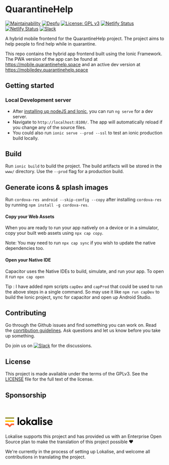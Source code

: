 # QuarantineHelp

[![Maintainability](https://api.codeclimate.com/v1/badges/0184dd0103afb39b9b36/maintainability)](https://codeclimate.com/github/Quarantine-Help/quarantine-help-hybrid/maintainability)
[![Depfu](https://badges.depfu.com/badges/8bf41f1c7aea414b96f712e8d77f86be/count.svg)](https://depfu.com/github/Quarantine-Help/quarantine-help-hybrid?project_id=11656)
[![License: GPL v3](https://img.shields.io/badge/License-GPL%20v3-blue.svg)](https://www.gnu.org/licenses/gpl-3.0)
[![Netlify Status](https://img.shields.io/netlify/c3bf37cb-7592-4f95-8e89-c2636bfd9bf0?label=netlify%20live)](https://app.netlify.com/sites/qhmobile/deploys)
[![Netlify Status](https://img.shields.io/netlify/5b4633d8-6473-4c15-bed7-acf6b442adf1?label=netlify%20dev)](https://app.netlify.com/sites/qhmobiledev/deploys)
[![Slack](https://cdn.brandfolder.io/5H442O3W/as/pl546j-7le8zk-ex8w65/Slack_RGB.auto?width=78&height=20)][slack-invite]

A hybrid mobile frontend for the QuarantineHelp project. The project aims to help people to find help while in quarantine.

This repo contains the hybrid app frontend built using the Ionic Framework. The PWA version of the app can be found at https://mobile.quarantinehelp.space and an active dev version at https://mobiledev.quarantinehelp.space

## Getting started

### Local Development server

- After [installing up nodeJS and Ionic](https://ionicframework.com/docs/installation/cli), you can run `ng serve` for a dev server.
- Navigate to `http://localhost:8100/`. The app will automatically reload if you change any of the source files.
- You could also run `ionic serve --prod --ssl` to test an ionic production build locally.

## Build

Run `ionic build` to build the project. The build artifacts will be stored in the `www/` directory. Use the `--prod` flag for a production build.

## Generate icons & splash images

Run `cordova-res android --skip-config --copy` after installing `cordova-res` by running `npm install -g cordova-res`.

#### Copy your Web Assets

When you are ready to run your app natively on a device or in a simulator, copy your built web assets using `npx cap copy`.

Note: You may need to run `npx cap sync` if you wish to update the native dependencies too.

#### Open your Native IDE

Capacitor uses the Native IDEs to build, simulate, and run your app. To open it run `npx cap open`

Tip : I have added npm scripts `capDev` and `capProd` that could be used to run the above steps in a single command. So may use it like `npm run capDev` to build the Ionic project, sync for capacitor and open up Android Studio.

## Contributing

Go through the Github issues and find something you can work on. Read the [conrtibution guidelines](https://github.com/Quarantine-Help/quarantine-help-hybrid/blob/master/CONTRIBUTING.md). Ask questions and let us know before you take up something.

Do join us on [![Slack](https://cdn.brandfolder.io/5H442O3W/as/pl546j-7le8zk-ex8w65/Slack_RGB.auto?width=78&height=20)][slack-invite] for the discussions.

## License

This project is made available under the terms of the GPLv3. See the [LICENSE][license] file for the full text of the license.

[license]: https://github.com/Quarantine-Help/quarantine-help-hybrid/blob/master/LICENSE
[slack-invite]: https://join.slack.com/t/quarantinehelp/shared_invite/zt-d0259x7q-BiC_viQhLRoQqqc5j~P0uw

## Sponsorship

<br>

### <a href="https://lokalise.com/" target=”_blank”><img src="src/assets/icons/lokalise.svg" alt="Lokalise" width="150" /></a>

Lokalise supports this project and has provided us with an Enterprise Open Source plan to make the translation of this project possible ❤️

We're currently in the process of setting up Lokalise, and welcome all contributions in translating the project.
